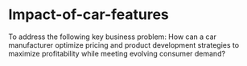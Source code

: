# Impact-of-car-features
To address the following key business problem: How can a car manufacturer optimize pricing and product development strategies to maximize profitability  while meeting evolving consumer demand?
